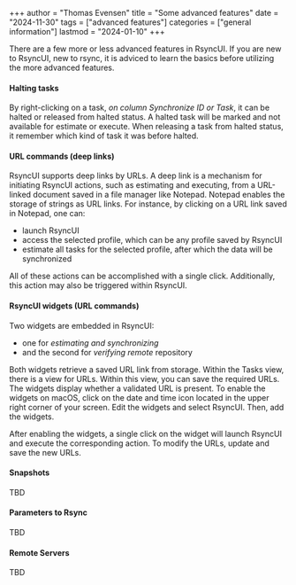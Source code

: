 +++
author = "Thomas Evensen"
title = "Some advanced features"
date = "2024-11-30"
tags = ["advanced features"]
categories = ["general information"]
lastmod = "2024-01-10"
+++

There are a few more or less advanced features in RsyncUI. If you are new to RsyncUI, new to rsync, it is adviced to learn the basics before utilizing the more advanced features.

#### Halting tasks

By right-clicking on a task, *on column Synchronize ID or Task*, it can be halted or released from halted status. A halted task will be marked and not available for estimate or execute. When releasing a task from halted status, it remember which kind of task it was before halted. 

#### URL commands (deep links)

RsyncUI  supports deep links by URLs. A deep link is a mechanism for initiating RsyncUI actions, such as estimating and executing, from a URL-linked document saved in a file manager like Notepad. Notepad enables the storage of strings as URL links. For instance, by clicking on a URL link saved in Notepad, one can:

- launch RsyncUI
- access the selected profile, which can be any profile saved by RsyncUI
- estimate all tasks for the selected profile, after which the data will be synchronized

All of these actions can be accomplished with a single click. Additionally, this action may also be triggered within RsyncUI.

#### RsyncUI widgets (URL commands)

Two widgets are embedded in RsyncUI: 
- one for *estimating and synchronizing*
- and the second for *verifying remote* repository

Both widgets retrieve a saved URL link from storage. Within the Tasks view, there is a view for URLs. Within this view, you can save the required URLs. The widgets display whether a validated URL is present. To enable the widgets on macOS, click on the date and time icon located in the upper right corner of your screen. Edit the widgets and select RsyncUI. Then, add the widgets.

After enabling the widgets, a single click on the widget will launch RsyncUI and execute the corresponding action. To modify the URLs, update and save the new URLs.

#### Snapshots

TBD

#### Parameters to Rsync

TBD

#### Remote Servers

TBD
